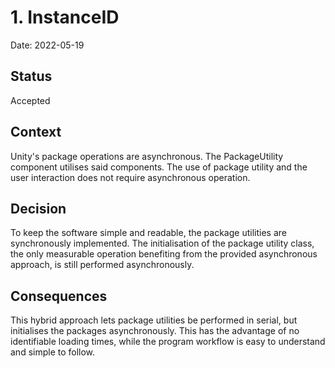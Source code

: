 # 1. InstanceID

Date: 2022-05-19

## Status

Accepted

## Context

Unity's package operations are asynchronous. The PackageUtility component utilises said components.
The use of package utility and the user interaction does not require asynchronous operation.

## Decision

To keep the software simple and readable, the package utilities are synchronously implemented. 
The initialisation of the package utility class, the only measurable operation benefiting from the provided asynchronous approach, is still performed asynchronously.

## Consequences

This hybrid approach lets package utilities be performed in serial, but initialises the packages asynchronously.
This has the advantage of no identifiable loading times, while the program workflow is easy to understand and simple to follow.
